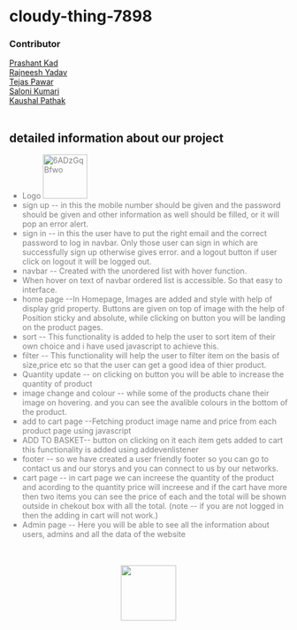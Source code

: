 # cloudy-thing-7898
<h3>Contributor</h3>
<a href="prashant7650"> Prashant Kad</a>
<br>
<a href="Rajneesh0021">Rajneesh Yadav </a>
<br>
<a href="Teju255"> Tejas Pawar</a>
<br>
<a href="Soloni0282">Saloni Kumari</a>
<br>
<a href="KaushalDU"> Kaushal Pathak</a>
<br>
<br>


<h2>detailed information about our project</h2>
<ul style="list-style-type: square; color:grey">

<li >Logo <img style="height:80px" src="https://imagetolink.com/ib/6ADzGqBfwo.jpg" alt="6ADzGqBfwo"/></li>
<li>sign up -- in this the mobile number should be given and the password should be given and other information as well should be filled, or it will pop an error alert.</li>
<li>sign in -- in this the user have to put the right email and the correct password to log in navbar. Only those user can sign in which are successfully sign up otherwise gives error. and a logout button if user click on logout it will be logged out.</li>
<li>navbar -- Created with the unordered list with hover function.</li>
<li>When hover on text of navbar ordered list is accessible. So that easy to interface.</li>
<li>home page --In Homepage, Images are added and style with help of display grid property. Buttons are given on top of image with the help of Position sticky and absolute, while clicking on button you will be landing on the product pages.
</li>
<li>sort -- This functionality is added to help the user to sort item of their own choice and i have used javascript to achieve this.</li>
<li>filter -- This functionality will help the user to filter item on the basis of size,price etc so that the user can get a good idea of thier product.</li>
<li>Quantity update -- on clicking on button you will be able to increase the quantity of product</li>
<li>image change and colour -- while some of the products chane their image on hovering. and you can see the avalible colours in the bottom of the product.</li>
<li>add to cart page --Fetching product image name and price from each product page using javascript</li>
<li>ADD TO BASKET-- button on clicking on it each item gets added to cart this functionality is added using addevenlistener</li>
<li>footer -- so we have created a user friendly footer so you can go to contact us and our storys and you can connect to us by our networks.</li>
<li>cart page -- in cart page we can increese the quantity of the product and acording to the quantity price will increese and if the cart have more then two items you can see the price of each and the total will be shown outside in chekout box with all the total. (note -- if you are not logged in then the adding in cart will not work.)</li>
<li>Admin page -- Here you will be able to see all the information about users, admins and all the data of the website</li>

</ul>
<br>
<br>





































<div id="header" align="center">
  <img src="https://media.giphy.com/media/M9gbBd9nbDrOTu1Mqx/giphy.gif" width="100"/>
</div>
